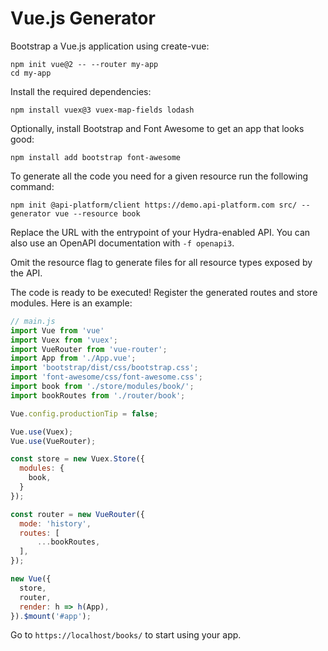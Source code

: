 # Vue.js Generator

Bootstrap a Vue.js application using create-vue:

```console
npm init vue@2 -- --router my-app
cd my-app
```

Install the required dependencies:

```console
npm install vuex@3 vuex-map-fields lodash
```

Optionally, install Bootstrap and Font Awesome to get an app that looks good:

```console
npm install add bootstrap font-awesome
```

To generate all the code you need for a given resource run the following command:

```console
npm init @api-platform/client https://demo.api-platform.com src/ --generator vue --resource book
```

Replace the URL with the entrypoint of your Hydra-enabled API.
You can also use an OpenAPI documentation with `-f openapi3`.

Omit the resource flag to generate files for all resource types exposed by the API.

The code is ready to be executed! Register the generated routes and store modules. Here is an example:

```javascript
// main.js
import Vue from 'vue'
import Vuex from 'vuex';
import VueRouter from 'vue-router';
import App from './App.vue';
import 'bootstrap/dist/css/bootstrap.css';
import 'font-awesome/css/font-awesome.css';
import book from './store/modules/book/';
import bookRoutes from './router/book';

Vue.config.productionTip = false;

Vue.use(Vuex);
Vue.use(VueRouter);

const store = new Vuex.Store({
  modules: {
    book,
  }
});

const router = new VueRouter({
  mode: 'history',
  routes: [
      ...bookRoutes,
  ],
});

new Vue({
  store,
  router,
  render: h => h(App),
}).$mount('#app');
```

Go to `https://localhost/books/` to start using your app.
